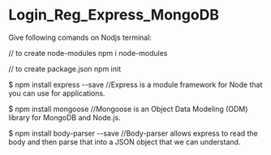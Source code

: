 # Login_Reg_Express_MongoDB
Give following comands on Nodjs terminal:

// to create node-modules
npm i node-modules

// to create package.json npm init

$ npm install express --save //Express is a module framework for Node that you can use for applications.

$ npm install mongoose //Mongoose is an Object Data Modeling (ODM) library for MongoDB and Node.js.

$ npm install body-parser --save //Body-parser allows express to read the body and then parse that into a JSON object that we can understand.
